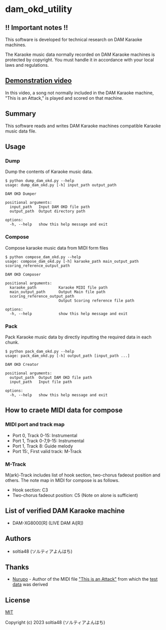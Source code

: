 # dam_okd_utility

## !! Important notes !!

This software is developed for technical research on DAM Karaoke machines.

The Karaoke music data normally recorded on DAM Karaoke machines is protected by copyright. You must handle it in accordance with your local laws and regulations.

## [Demonstration video](https://twitter.com/soltia48/status/1620095004374093824)

In this video, a song not normally included in the DAM Karaoke machine, "This is an Attack," is played and scored on that machine.

## Summary

This software reads and writes DAM Karaoke machines compatible Karaoke music data file.

## Usage

### Dump

Dump the contents of Karaoke music data.

```
$ python dump_dam_okd.py --help
usage: dump_dam_okd.py [-h] input_path output_path

DAM OKD Dumper

positional arguments:
  input_path   Input DAM OKD file path
  output_path  Output directory path

options:
  -h, --help   show this help message and exit
```

### Compose

Compose karaoke music data from MIDI form files

```
$ python compose_dam_okd.py --help
usage: compose_dam_okd.py [-h] karaoke_path main_output_path scoring_reference_output_path

DAM OKD Composer

positional arguments:
  karaoke_path          Karaoke MIDI file path
  main_output_path      Output Main file path
  scoring_reference_output_path
                        Output Scoring reference file path

options:
  -h, --help            show this help message and exit
```

### Pack

Pack Karaoke music data by directly inputting the required data in each chunk.

```
$ python pack_dam_okd.py --help
usage: pack_dam_okd.py [-h] output_path [input_path ...]

DAM OKD Creator

positional arguments:
  output_path  Output DAM OKD file path
  input_path   Input file path

options:
  -h, --help   show this help message and exit
```

## How to craete MIDI data for compose

### MIDI port and track map

- Port 0, Track 0-15: Instrumental
- Port 1, Track 0-7,9-15: Instrumental
- Port 1, Track 8: Guide melody
- Port 15:, First valid track: M-Track

### M-Track

M(ark)-Track includes list of hook section, two-chorus fadeout position and others.
The note map in MIDI for compose is as follows.

- Hook section: C3
- Two-chorus fadeout position: C5 (Note on alone is sufficient)

## List of verified DAM Karaoke machine

- DAM-XG8000[R] (LIVE DAM Ai[R])

## Authors

- soltia48 (ソルティアよんはち)

## Thanks

- [Nurupo](https://github.com/gta191977649) - Author of the MIDI file ["This is an Attack"](https://github.com/gta191977649/midi_godekisenda) from which the [test data](test/data/p_track.mid) was derived

## License

[MIT](https://opensource.org/licenses/MIT)

Copyright (c) 2023 soltia48 (ソルティアよんはち)
